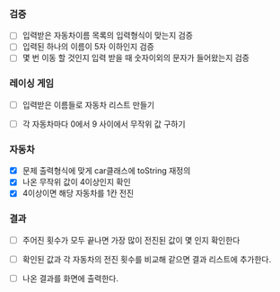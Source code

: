 ### 검증
- [ ] 입력받은 자동차이름 목록의 입력형식이 맞는지 검증
- [ ] 입력된 하나의 이름이 5자 이하인지 검증
- [ ] 몇 번 이동 할 것인지 입력 받을 때 숫자이외의 문자가 들어왔는지 검증

### 레이싱 게임
- [ ] 입력받은 이름들로 자동차 리스트 만들기
- [ ] 각 자동차마다 0에서 9 사이에서 무작위 값 구하기




### 자동차
- [x] 문제 출력형식에 맞게 car클래스에 toString 재정의 
- [x] 나온 무작위 값이 4이상인지 확인
- [x] 4이상이면 해당 자동차를 1칸 전진

### 결과
- [ ] 주어진 횟수가 모두 끝나면 가장 많이 전진된 값이 몇 인지 확인한다
- [ ] 확인된 값과 각 자동차의 전진 횟수를 비교해 같으면 결과 리스트에 추가한다.
- [ ] 나온 결과를 화면에 출력한다.


